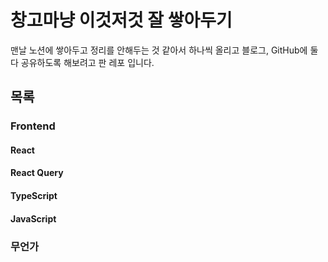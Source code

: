 # 창고마냥 이것저것 잘 쌓아두기
맨날 노션에 쌓아두고 정리를 안해두는 것 같아서 하나씩 올리고 블로그, GitHub에 둘다 공유하도록 해보려고 판 레포 입니다.

## 목록
### Frontend
#### React
#### React Query
#### TypeScript
#### JavaScript

### 무언가